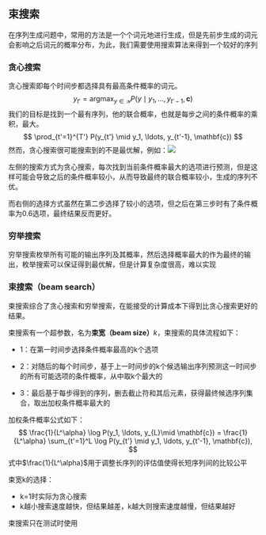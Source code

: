 ## 束搜索

在序列生成问题中，常用的方法是一个个词元地进行生成，但是先前步生成的词元会影响之后词元的概率分布，为此，我们需要使用搜索算法来得到一个较好的序列

### 贪心搜索

贪心搜索即每个时间步都选择具有最高条件概率的词元。
$$
y_{t'} = \operatorname*{argmax}_{y \in \mathcal{Y}} P(y \mid y_1, \ldots, y_{t'-1}, \mathbf{c})
$$
我们的目标是找到一个最有序列，他的联合概率，也就是每步之间的条件概率的乘积，最大。
$$
\prod_{t'=1}^{T'} P(y_{t'} \mid y_1, \ldots, y_{t'-1}, \mathbf{c})
$$
然而，贪心搜索很可能搜索到的不是最优解，例如：![](../imgs/63/Greedy_or_not.png)

左侧的搜索方式为贪心搜索，每次找到当前条件概率最大的选项进行预测，但是这样可能会导致之后的条件概率较小，从而导致最终的联合概率较小，生成的序列不优。

而右侧的选择方式虽然在第二步选择了较小的选项，但之后在第三步时有了条件概率为0.6选项，最终结果反而更好。

### 穷举搜索

穷举搜索枚举所有可能的输出序列及其概率，然后选择概率最大的作为最终的输出，枚举搜索可以保证得到最优解，但是计算复杂度很高，难以实现

### 束搜索（beam search）

束搜索综合了贪心搜索和穷举搜索，在能接受的计算成本下得到比贪心搜索更好的结果。

束搜索有一个超参数，名为**束宽（beam size）**$k$，束搜索的具体流程如下：

* 1：在第一时间步选择条件概率最高的k个选项
* 2：对随后的每个时间步，基于上一时间步的k个候选输出序列预测这一时间步的所有可能选项的条件概率，从中取k个最大的

* 3：最后基于每步得到的序列，删去截止符和其后元素，获得最终候选序列集合，取出加权条件概率最大的

加权条件概率公式如下：
$$
\frac{1}{L^\alpha} \log P(y_1, \ldots, y_{L}\mid \mathbf{c}) = \frac{1}{L^\alpha} \sum_{t'=1}^L \log P(y_{t'} \mid y_1, \ldots, y_{t'-1}, \mathbf{c}),
$$
式中$\frac{1}{L^\alpha}$用于调整长序列的评估值使得长短序列间的比较公平

束宽k的选择：

* k=1时实际为贪心搜索
* k越小搜索速度越快，但结果越差，k越大则搜索速度越慢，但结果越好

束搜索只在测试时使用
<!--stackedit_data:
eyJoaXN0b3J5IjpbMTU5ODU1NzQyOV19
-->